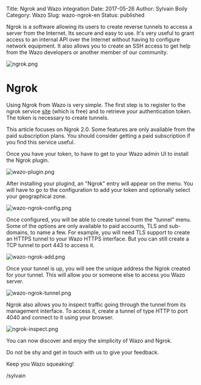 Title: Ngrok and Wazo integration
Date: 2017-05-26
Author: Sylvain Boily
Category: Wazo
Slug: wazo-ngrok-en
Status: published


Ngrok is a software allowing its users to create reverse tunnels to access a server from the Internet.  Its secure and easy to use. It's very useful to grant access to an internal API over the Internet without having to configure network equipment. It also allows you to create an SSH access to get help from the Wazo developers or another member of our community.

![ngrok.png](/public/wazo-ngrok/ngrok.png "Ngrok website")

# Ngrok

Using Ngrok from Wazo is very simple. The first step is to register to the ngrok service [site](http://ngrok.com) (which is free) and to retrieve your authentication token. The token is necessary to create tunnels.

This article focuses on Ngrok 2.0. Some features are only available from the paid subscription plans. You should consider getting a paid subscription if you find this service useful.

Once you have your token, to have to get to your Wazo admin UI to install the Ngrok plugin.

![wazo-plugin.png](/public/wazo-ngrok/wazo-plugin.png "Wazo ngrok plugin")


After installing your plugind, an "Ngrok" entry will appear on the menu. You will have to go to the configuration to add your token and optionally select your geographical zone.


![wazo-ngrok-config.png](/public/wazo-ngrok/wazo-ngrok-config.png "Wazo ngrok config")


Once configured, you will be able to create tunnel from the "tunnel" menu. Some of the options are only available to paid accounts, TLS and sub-domains, to name a few. For example, you will need TLS support to create an HTTPS tunnel to your Wazo HTTPS interface. But you can still create a TCP tunnel to port 443 to access it.


![wazo-ngrok-add.png](/public/wazo-ngrok/wazo-ngrok-add.png "Wazo ngrok add tunnel")

Once your tunnel is up, you will see the unique address the Ngrok created for your tunnel. This will allow you or someone else to access you Wazo server.


![wazo-ngrok-tunnel.png](/public/wazo-ngrok/wazo-ngrok-tunnel.png "Wazo ngrok tunnel")


Ngrok also allows you to inspect traffic going through the tunnel from its management interface. To access it, create a tunnel of type HTTP to port 4040 and connect to it using your browser.


![ngrok-inspect.png](/public/wazo-ngrok/ngrok-inspect.png "Ngrok inspect")


You can now discover and enjoy the simplicity of Wazo and Ngrok.

Do not be shy and get in touch with us to give your feedback.

Keep you Wazo squeaking!

/sylvain
